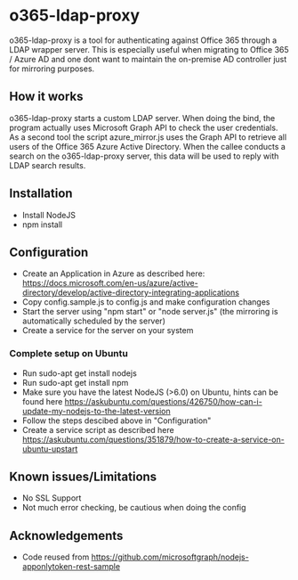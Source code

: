 # o365-ldap-proxy
o365-ldap-proxy is a tool for authenticating against Office 365 through a LDAP wrapper server. This is especially useful when migrating to Office 365 / Azure AD and one dont want to maintain the on-premise AD controller just for mirroring purposes.

## How it works
o365-ldap-proxy starts a custom LDAP server. When doing the bind, the program actually uses Microsoft Graph API to check the user credentials. 
As a second tool the script azure_mirror.js uses the Graph API to retrieve all users of the Office 365 Azure Active Directory.
When the callee conducts a search on the o365-ldap-proxy server, this data will be used to reply with LDAP search results.

## Installation
 * Install NodeJS
 * npm install
 
## Configuration
 * Create an Application in Azure as described here: https://docs.microsoft.com/en-us/azure/active-directory/develop/active-directory-integrating-applications 
 * Copy config.sample.js to config.js and make configuration changes
 * Start the server using "npm start" or "node server.js" (the mirroring is automatically scheduled by the server)
 * Create a service for the server on your system

### Complete setup on Ubuntu 
 * Run sudo-apt get install nodejs
 * Run sudo-apt get install npm
 * Make sure you have the latest NodeJS (>6.0) on Ubuntu, hints can be found here https://askubuntu.com/questions/426750/how-can-i-update-my-nodejs-to-the-latest-version
 * Follow the steps descibed above in "Configuration"
 * Create a service script as described here https://askubuntu.com/questions/351879/how-to-create-a-service-on-ubuntu-upstart

## Known issues/Limitations
 * No SSL Support
 * Not much error checking, be cautious when doing the config
 
## Acknowledgements
 * Code reused from https://github.com/microsoftgraph/nodejs-apponlytoken-rest-sample
